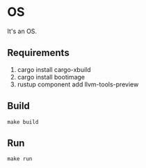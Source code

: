 # OS

It's an OS.

## Requirements

1. cargo install cargo-xbuild
2. cargo install bootimage
3. rustup component add llvm-tools-preview

## Build

```
make build
```

## Run

```
make run
```
